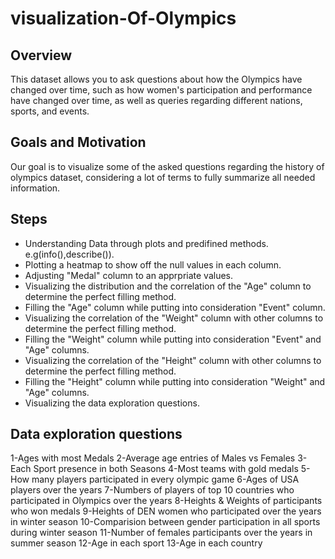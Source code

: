 # visualization-Of-Olympics

## Overview

This dataset allows you to ask questions about how the Olympics have changed over time, 
such as how women's participation and performance have changed over time, as well as queries regarding different nations, sports, and events.

## Goals and Motivation

Our goal is to visualize some of the asked questions regarding the history of olympics dataset,
considering a lot of terms to fully summarize all needed information. 

## Steps
* Understanding Data through plots and predifined methods. e.g(info(),describe()).
* Plotting a heatmap to show off the null values in each column.
* Adjusting "Medal" column to an apprpriate values.
* Visualizing the distribution and the correlation of the "Age" column to determine the perfect filling method.
* Filling the "Age" column while putting into consideration "Event" column.
* Visualizing the correlation of the "Weight" column with other columns to determine the perfect filling method.
* Filling the "Weight" column while putting into consideration "Event" and "Age" columns.
* Visualizing the correlation of the "Height" column with other columns to determine the perfect filling method.
* Filling the "Height" column while putting into consideration "Weight" and "Age" columns.
* Visualizing the data exploration questions.

## Data exploration questions

1-Ages with most Medals
2-Average age entries of Males vs Females
3-Each Sport presence in both Seasons
4-Most teams with gold medals
5-How many players participated in every olympic game
6-Ages of USA players over the years
7-Numbers of players of top 10 countries who participated in Olympics over the years
8-Heights & Weights of participants who won medals
9-Heights of DEN women who participated over the years in winter season
10-Comparision between gender participation in all sports during winter season
11-Number of females participants over the years in summer season
12-Age in each sport
13-Age in each country


